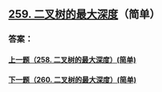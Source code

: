 ## [259. 二叉树的最大深度](https://leetcode-cn.com/problems/merge-two-sorted-lists/)（简单）





### 答案：



#### [上一题（258. 二叉树的最大深度）(简单)](https://github.com/sdwwld/leetCode/blob/master/src/main/java/com/wld/java/leetcode/leetCode0258.md)

#### [下一题（260. 二叉树的最大深度）(简单)](https://github.com/sdwwld/leetCode/blob/master/src/main/java/com/wld/java/leetcode/leetCode0260.md)